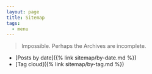 ```yaml
---
layout: page
title: Sitemap
tags:
  - menu
---
```


> Impossible. Perhaps the Archives are incomplete.

- [Posts by date]({% link sitemap/by-date.md %})
- [Tag cloud]({% link sitemap/by-tag.md %})
